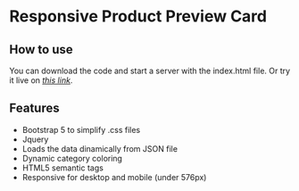 # Responsive Product Preview Card

## How to use

You can download the code and start a server with the index.html file.
Or try it live on [_this link_]().

## Features




- Bootstrap 5 to simplify .css files
- Jquery
- Loads the data dinamically from JSON file
- Dynamic category coloring
- HTML5 semantic tags
- Responsive for desktop and mobile (under 576px)